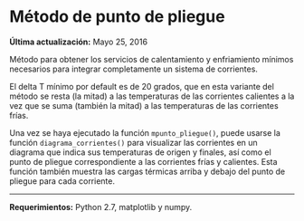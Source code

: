 # Método de punto de pliegue

**Última actualización:** Mayo 25, 2016

Método para obtener los servicios de calentamiento y enfriamiento mínimos
necesarios para integrar completamente un sistema de corrientes.

El delta T mínimo por default es de 20 grados, que en esta variante del método
se resta (la mitad) a las temperaturas de las corrientes calientes a la vez que
se suma (también la mitad) a las temperaturas de las corrientes frías.

Una vez se haya ejecutado la función `mpunto_pliegue()`, puede usarse la función
`diagrama_corrientes()` para visualizar las corrientes en un diagrama que indica
sus temperaturas de origen y finales, así como el punto de pliegue correspondiente 
a las corrientes frías y calientes. Esta función también muestra las cargas
térmicas arriba y debajo del punto de pliegue para cada corriente.

---
**Requerimientos:** Python 2.7, matplotlib y numpy.

